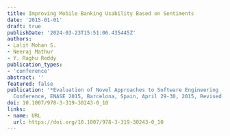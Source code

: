 ```yaml
---
title: Improving Mobile Banking Usability Based on Sentiments
date: '2015-01-01'
draft: true
publishDate: '2024-03-23T15:51:06.435445Z'
authors:
- Lalit Mohan S.
- Neeraj Mathur
- Y. Raghu Reddy
publication_types:
- 'conference'
abstract: ''
featured: false
publication: '*Evaluation of Novel Approaches to Software Engineering - 10th International
  Conference, ENASE 2015, Barcelona, Spain, April 29-30, 2015, Revised Selected Papers*'
doi: 10.1007/978-3-319-30243-0_10
links:
- name: URL
  url: https://doi.org/10.1007/978-3-319-30243-0_10
---
```


